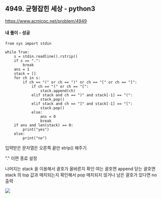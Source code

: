 ## 4949. 균형잡힌 세상 - python3
https://www.acmicpc.net/problem/4949

#### 내 풀이 - 성공
```
from sys import stdin

while True:
    s = stdin.readline().rstrip()
    if s == ".":
        break
    ans = 1
    stack = []
    for ch in s:
        if ch == "(" or ch == ")" or ch == "[" or ch == "]":
            if ch == "(" or ch == "[":
                stack.append(ch)
            elif stack and ch == ")" and stack[-1] == "(":
                stack.pop()
            elif stack and ch == "]" and stack[-1] == "[":
                stack.pop()
            else:
                ans = 0
                break
    if ans and len(stack) == 0:
        print("yes")
    else:
        print("no")
```
입력받은 문자열은 오른쪽 끝만 strip() 해주기

"." 이면 종료 설정

나머지는 stack 을 이용해서 괄호가 올바른지 확인
여는 괄호면 append
닫는 괄호면 stack 의 top 값과 매치되는지 확인해서 pop
매치되지 않거나 남은 괄호가 있다면 no 출력

![](https://images.velog.io/images/jsh5408/post/039969dc-86a6-452b-9a61-8d2c497b384c/image.png)